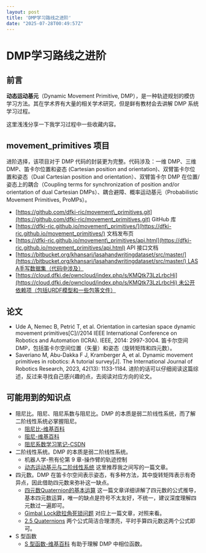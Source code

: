 ```yaml
---
layout: post
title: 'DMP学习路线之进阶'
date: "2025-07-28T00:49:57Z"
---
```

DMP学习路线之进阶
==========

前言
--

**动态运动基元**（Dynamic Movement Primitive, DMP），是一种轨迹规划的模仿学习方法。其在学术界有大量的相关学术研究，但是鲜有教材会去讲解 DMP 系统学习过程。

这里浅浅分享一下我学习过程中一些收藏内容。

movement\_primitives 项目
-----------------------

进阶选择，该项目对于 DMP 代码的封装更为完整。代码涉及：一维 DMP、三维 DMP、笛卡尔位置和姿态 (Cartesian position and orientation)、双臂笛卡尔位置和姿态（Dual Cartesian position and orientation）、双臂笛卡尔 DMP 在位置/姿态上的耦合（Coupling terms for synchronization of position and/or orientation of dual Cartesian DMPs）、耦合避障、概率运动基元（Probabilistic Movement Primitives, ProMPs）。

*   [https://github.com/dfki-ric/movement\_primitives.git](https://github.com/dfki-ric/movement_primitives.git) GitHub 库
*   [https://dfki-ric.github.io/movement\_primitives/](https://dfki-ric.github.io/movement_primitives/) 文档发布页
*   [https://dfki-ric.github.io/movement\_primitives/api.html](https://dfki-ric.github.io/movement_primitives/api.html) API 接口文档
*   [https://bitbucket.org/khansari/lasahandwritingdataset/src/master/](https://bitbucket.org/khansari/lasahandwritingdataset/src/master/) LASA手写数据集（代码中涉及）
*   [https://cloud.dfki.de/owncloud/index.php/s/KMQtk73LzLrbcHi](https://cloud.dfki.de/owncloud/index.php/s/KMQtk73LzLrbcHi) 未公开依赖项（包括URDF模型和一些包等文件）

论文
--

*   Ude A, Nemec B, Petrić T, et al. Orientation in cartesian space dynamic movement primitives\[C\]//2014 IEEE International Conference on Robotics and Automation (ICRA). IEEE, 2014: 2997-3004. 笛卡尔空间 DMP，包括笛卡尔空间位置（矢量）和姿态（旋转矩阵和四元数）。
*   Saveriano M, Abu-Dakka F J, Kramberger A, et al. Dynamic movement primitives in robotics: A tutorial survey\[J\]. The International Journal of Robotics Research, 2023, 42(13): 1133-1184. 进阶的话可以仔细阅读这篇综述，反过来寻找自己感兴趣的点，去阅读对应方向的论文。

可能用到的知识点
--------

*   阻尼比。阻尼、阻尼系数与阻尼比。DMP 的本质是弱二阶线性系统，而了解二阶线性系统必掌握阻尼。
    *   [阻尼比-维基百科](https://zh.wikipedia.org/wiki/%E9%98%BB%E5%B0%BC%E6%AF%94)
    *   [阻尼-维基百科](https://zh.wikipedia.org/wiki/%E9%98%BB%E5%B0%BC#%E9%98%BB%E5%B0%BC%E6%A8%A1%E5%9E%8B)
    *   [阻尼系数学习笔记-CSDN](https://blog.csdn.net/m0_72410588/article/details/131015903)
*   二阶线性系统。DMP 的本质是弱二阶线性系统。
    *   机器人学-熊有伦第 9 章-操作臂的轨迹控制
    *   [动态运动基元与二阶线性系统](https://www.cnblogs.com/ShimonWang/articles/18956436) 这里推荐我之间写的一篇文章。
*   四元数。DMP 在笛卡尔空间表示姿态，有多种方法，其中旋转矩阵表示有奇异点，因此借助四元数来弥补这一缺点。
    *   [四元数Quaternion的基本运算](https://www.cnblogs.com/dechinphy/p/quaternion-calc.html "发布于 2022-09-20 11:17") 这一篇文章详细讲解了四元数的公式推导，基本四元数运算，唯一的缺点是符号不太友好，不统一，建议深度理解四元数过一遍即可。
    *   [Gimbal Lock欧拉角死锁问题](https://www.cnblogs.com/dechinphy/p/quaternion.html "发布于 2022-09-19 13:47") 对应上一篇文章，对照来看。
    *   [2.5 Quaternions](https://dfki-ric.github.io/pytransform3d/user_guide/rotations.html) 两个公式简洁合理漂亮，平时手算四元数这两个公式即可。
*   S 型函数
    *   [S 型函数-维基百科](https://zh.wikipedia.org/wiki/S%E5%9E%8B%E5%87%BD%E6%95%B0) 有助于理解 DMP 中相位函数。